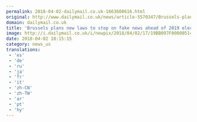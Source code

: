 ```yaml
---
permalink: 2018-04-02-dailymail.co.uk-1663600616.html
original: http://www.dailymail.co.uk/news/article-5570347/Brussels-plans-new-laws-crack-fake-news-ahead-2019-Euro-elections.html?ITO=1490&ns_mchannel=rss&ns_campaign=1490
domain: dailymail.co.uk
title: 'Brussels plans new laws to stop on fake news ahead of 2019 elections'
image: http://i.dailymail.co.uk/i/newpix/2018/04/02/17/19BB097F00000514-0-image-a-5_1522686640881.jpg
date: 2018-04-02 18:15:15
category: news_us
translations: 
 - 'es'
 - 'de'
 - 'ru'
 - 'ja'
 - 'fr'
 - 'it'
 - 'zh-CN'
 - 'zh-TW'
 - 'ar'
 - 'pt'
 - 'hy'
---
```



